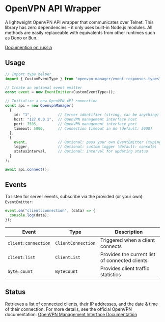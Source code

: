 # OpenVPN API Wrapper

A lightweight OpenVPN API wrapper that communicates over Telnet.
This library has zero dependencies – it only uses built-in Node.js modules.
All methods are easily replaceable with equivalents from other runtimes such as Deno or Bun.

[Documention on russia](/readme.ru.md)


## Usage

```ts
// Import type helper
import { CustomEventType } from "openvpn-manager/event-responses.types";

// Create an optional event emitter
const event = new EventEmitter<CustomEventType>();

// Initialize a new OpenVPN API connection
const api = new OpenvpnManager(
  {
    id: "1",            // Server identifier (string, can be anything)
    host: "127.0.0.1",  // OpenVPN management interface host
    port: 7505,         // OpenVPN management interface port
    timeout: 5000,      // Connection timeout in ms (default: 5000)
  },
  {
    event,              // Optional: pass your own EventEmitter (typing will be lost)
    logger,             // Optional: custom logger (default: console)
    statusInterval,     // Optional: interval for updating status
  }
);
```
```ts
await api.connect();
```


## Events

To listen for server events, subscribe via the provided (or your own) `EventEmitter`:

```ts
event.on("client:connection", (data) => {
  console.log(data);
});
```

| Event               | Type               | Description                                              |
| ------------------- | ------------------ | -------------------------------------------------------- |
| `client:connection` | `ClientConnection` | Triggered when a client connects                         |
| `client:list`       | `ClientList`       | Provides the current list of connected clients           |
| `byte:count`        | `ByteCount`        | Provides client traffic statistics                       |


## Status

Retrieves a list of connected clients, their IP addresses, and the date & time of their connection.
For more details, see the official OpenVPN documentation:
[OpenVPN Management Interface Documentation](https://openvpn.net/community-resources/management-interface/)
